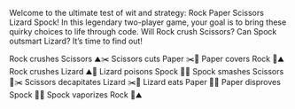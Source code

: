 Welcome to the ultimate test of wit and strategy: Rock Paper Scissors Lizard Spock!
In this legendary two-player game, your goal is to bring these quirky choices to life through code.
Will Rock crush Scissors? Can Spock outsmart Lizard? 
It’s time to find out!

Rock crushes Scissors ⛰️✂️
Scissors cuts Paper ✂️📄
Paper covers Rock 📄⛰️
Rock crushes Lizard ⛰️🦎
Lizard poisons Spock 🦎🖖
Spock smashes Scissors 🖖✂️
Scissors decapitates Lizard ✂️🦎
Lizard eats Paper 🦎📄
Paper disproves Spock 📄🖖
Spock vaporizes Rock 🖖⛰️
